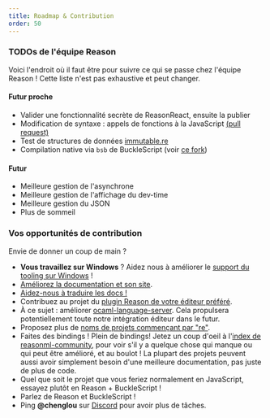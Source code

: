 ```yaml
---
title: Roadmap & Contribution
order: 50
---
```


### TODOs de l'équipe Reason

Voici l'endroit où il faut être pour suivre ce qui se passe chez l'équipe Reason ! Cette liste n'est pas exhaustive et peut changer.

#### Futur proche

- Valider une fonctionnalité secrète de ReasonReact, ensuite la publier
- Modification de syntaxe : appels de fonctions à la JavaScript [(pull request)](https://github.com/facebook/reason/pull/1299)
- Test de structures de données [immutable.re](https://github.com/facebookincubator/immutable-re)
- Compilation native via `bsb` de BuckleScript (voir [ce fork](https://github.com/bsansouci/bsb-native))

#### Futur

- Meilleure gestion de l'asynchrone
- Meilleure gestion de l'affichage du dev-time
- Meilleure gestion du JSON
- Plus de sommeil

### Vos opportunités de contribution

Envie de donner un coup de main ?

- **Vous travaillez sur Windows** ? Aidez nous à améliorer le [support du tooling sur Windows](https://github.com/reasonml/reasonml.github.io/issues/195) !
- [Améliorez la documentation et son site](https://github.com/reasonml/reasonml.github.io/issues).
- [Aidez-nous à traduire les docs !](https://github.com/reasonml/reasonml.github.io/issues/3)
- Contribuez au projet du [plugin Reason de votre éditeur préféré](/guide/editor-tools/editors-plugins#officially-supported-editors).
- À ce sujet : améliorer [ocaml-language-server](https://github.com/freebroccolo/ocaml-language-server). Cela propulsera potentiellement toute notre intégration éditeur dans le futur.
- Proposez plus de [noms de projets commençant par "re"](https://github.com/reasonml/ideas-for-project-names-starting-with-re).
- Faites des  bindings ! Plein de bindings! Jetez un coup d'oeil à l'[index de reasonml-community](https://github.com/reasonml-community/index), pour voir s'il y a quelque chose qui manque ou qui peut être amélioré, et au boulot ! La plupart des projets peuvent aussi avoir simplement besoin d'une meilleure documentation, pas juste de plus de code.
- Quel que soit le projet que vous feriez normalement en JavaScript, essayez plutôt en Reason + BuckleScript !
- Parlez de Reason et BuckleScript !
- Ping **@chenglou** sur [Discord](https://discord.gg/reasonml) pour avoir plus de tâches.
